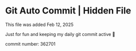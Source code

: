 # Git Auto Commit | Hidden File

This file was added Feb 12, 2025

Just for fun and keeping my daily git commit active 🤪

commit number: 362701
